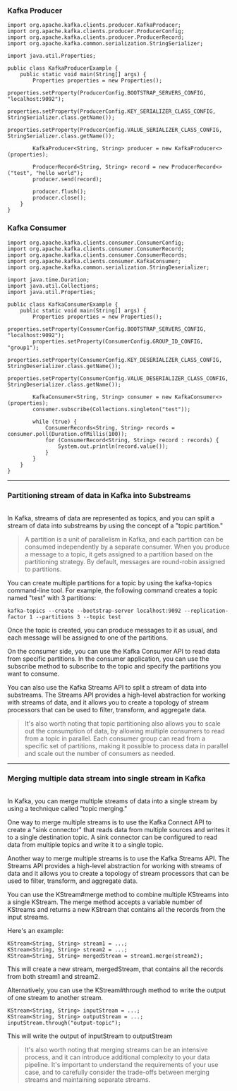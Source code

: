 ### Kafka Producer

```
import org.apache.kafka.clients.producer.KafkaProducer;
import org.apache.kafka.clients.producer.ProducerConfig;
import org.apache.kafka.clients.producer.ProducerRecord;
import org.apache.kafka.common.serialization.StringSerializer;

import java.util.Properties;

public class KafkaProducerExample {
    public static void main(String[] args) {
        Properties properties = new Properties();
        properties.setProperty(ProducerConfig.BOOTSTRAP_SERVERS_CONFIG, "localhost:9092");
        properties.setProperty(ProducerConfig.KEY_SERIALIZER_CLASS_CONFIG, StringSerializer.class.getName());
        properties.setProperty(ProducerConfig.VALUE_SERIALIZER_CLASS_CONFIG, StringSerializer.class.getName());

        KafkaProducer<String, String> producer = new KafkaProducer<>(properties);

        ProducerRecord<String, String> record = new ProducerRecord<>("test", "hello world");
        producer.send(record);

        producer.flush();
        producer.close();
    }
}

```

### Kafka Consumer

```
import org.apache.kafka.clients.consumer.ConsumerConfig;
import org.apache.kafka.clients.consumer.ConsumerRecord;
import org.apache.kafka.clients.consumer.ConsumerRecords;
import org.apache.kafka.clients.consumer.KafkaConsumer;
import org.apache.kafka.common.serialization.StringDeserializer;

import java.time.Duration;
import java.util.Collections;
import java.util.Properties;

public class KafkaConsumerExample {
    public static void main(String[] args) {
        Properties properties = new Properties();
        properties.setProperty(ConsumerConfig.BOOTSTRAP_SERVERS_CONFIG, "localhost:9092");
        properties.setProperty(ConsumerConfig.GROUP_ID_CONFIG, "group1");
        properties.setProperty(ConsumerConfig.KEY_DESERIALIZER_CLASS_CONFIG, StringDeserializer.class.getName());
        properties.setProperty(ConsumerConfig.VALUE_DESERIALIZER_CLASS_CONFIG, StringDeserializer.class.getName());

        KafkaConsumer<String, String> consumer = new KafkaConsumer<>(properties);
        consumer.subscribe(Collections.singleton("test"));

        while (true) {
            ConsumerRecords<String, String> records = consumer.poll(Duration.ofMillis(100));
            for (ConsumerRecord<String, String> record : records) {
                System.out.println(record.value());
            }
        }
    }
}

```
---

### Partitioning stream of data in Kafka into Substreams
</br>
In Kafka, streams of data are represented as topics, and you can split a stream of data into substreams by using the concept of a "topic partition."

> A partition is a unit of parallelism in Kafka, and each partition can be consumed independently by a separate consumer. When you produce a message to a topic, it gets assigned to a partition based on the partitioning strategy. By default, messages are round-robin assigned to partitions.

You can create multiple partitions for a topic by using the kafka-topics command-line tool. For example, the following command creates a topic named "test" with 3 partitions:

```
kafka-topics --create --bootstrap-server localhost:9092 --replication-factor 1 --partitions 3 --topic test
```

Once the topic is created, you can produce messages to it as usual, and each message will be assigned to one of the partitions.

On the consumer side, you can use the Kafka Consumer API to read data from specific partitions. In the consumer application, you can use the subscribe method to subscribe to the topic and specify the partitions you want to consume.

You can also use the Kafka Streams API to split a stream of data into substreams. The Streams API provides a high-level abstraction for working with streams of data, and it allows you to create a topology of stream processors that can be used to filter, transform, and aggregate data.

> It's also worth noting that topic partitioning also allows you to scale out the consumption of data, by allowing multiple consumers to read from a topic in parallel. Each consumer group can read from a specific set of partitions, making it possible to process data in parallel and scale out the number of consumers as needed.

---

### Merging multiple data stream into single stream in Kafka
</br>
In Kafka, you can merge multiple streams of data into a single stream by using a technique called "topic merging."

One way to merge multiple streams is to use the Kafka Connect API to create a "sink connector" that reads data from multiple sources and writes it to a single destination topic. A sink connector can be configured to read data from multiple topics and write it to a single topic.

Another way to merge multiple streams is to use the Kafka Streams API. The Streams API provides a high-level abstraction for working with streams of data and it allows you to create a topology of stream processors that can be used to filter, transform, and aggregate data.

You can use the KStream#merge method to combine multiple KStreams into a single KStream. The merge method accepts a variable number of KStreams and returns a new KStream that contains all the records from the input streams.

Here's an example:
```
KStream<String, String> stream1 = ...;
KStream<String, String> stream2 = ...;
KStream<String, String> mergedStream = stream1.merge(stream2);
```

This will create a new stream, mergedStream, that contains all the records from both stream1 and stream2.

Alternatively, you can use the KStream#through method to write the output of one stream to another stream.

```
KStream<String, String> inputStream = ...;
KStream<String, String> outputStream = ...;
inputStream.through("output-topic");
```

This will write the output of inputStream to outputStream

> It's also worth noting that merging streams can be an intensive process, and it can introduce additional complexity to your data pipeline. It's important to understand the requirements of your use case, and to carefully consider the trade-offs between merging streams and maintaining separate streams.
